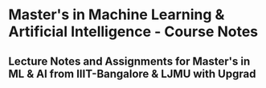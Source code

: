 # Master's in Machine Learning & Artificial Intelligence - Course Notes
## Lecture Notes and Assignments for Master's in ML & AI from IIIT-Bangalore & LJMU with Upgrad
